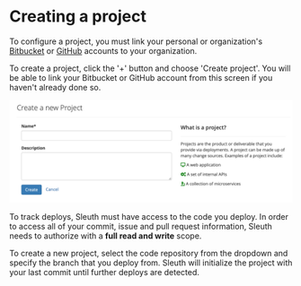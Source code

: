 # Creating a project

To configure a project, you must link your personal or organization's [Bitbucket](https://bitbucket.org/) or [GitHub](https://github.com/) accounts to your organization.

To create a project, click the '+' button and choose 'Create project'. You will be able to link your Bitbucket or GitHub account from this screen if you haven't already done so.

![Creating a new Project dialog](../.gitbook/assets/create-new-project.png)

To track deploys, Sleuth must have access to the code you deploy. In order to access all of your commit, issue and pull request information, Sleuth needs to authorize with a **full read and write** scope.

To create a new project, select the code repository from the dropdown and specify the branch that you deploy from. Sleuth will initialize the project with your last commit until further deploys are detected.




